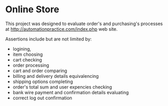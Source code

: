 # Online Store

This project was designed to evaluate order's and purchasing's processes at http://automationpractice.com/index.php web site.

Assertions include but are not limited by:
- logining,
- item choosing
- cart checking
- order processing
- cart and order comparing
- billing and delivery details equivalencing
- shipping options completing
- order's total sum and user expencies checking
- bank wire payment and confirmation details evaluating
- correct log out confirmation
